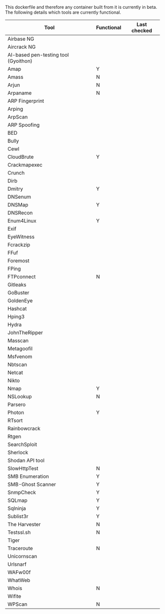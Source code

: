 This dockerfile and therefore any container built from it is currently in beta. The following details which tools are currently functional.

| Tool                                 | Functional | Last checked |
| ------------------------------------ | ---------- | ------------ |
| Airbase NG                           |            |              |
| Aircrack NG                          |            |              |
| AI-based pen-testing tool (Gyoithon) |            |              |
| Amap                                 | Y          |              |
| Amass                                | N          |              |
| Arjun                                | N          |              |
| Arpaname                             | N          |              |
| ARP Fingerprint                      |            |              |
| Arping                               |            |              |
| ArpScan                              |            |              |
| ARP Spoofing                         |            |              |
| BED                                  |            |              |
| Bully                                |            |              |
| Cewl                                 |            |              |
| CloudBrute                           | Y          |              |
| Crackmapexec                         |            |              |
| Crunch                               |            |              |
| Dirb                                 |            |              |
| Dmitry                               | Y          |              |
| DNSenum                              |            |              |
| DNSMap                               | Y          |              |
| DNSRecon                             |            |              |
| Enum4Linux                           | Y          |              |
| Exif                                 |            |              |
| EyeWitness                           |            |              |
| Fcrackzip                            |            |              |
| FFuf                                 |            |              |
| Foremost                             |            |              |
| FPing                                |            |              |
| FTPconnect                           | N          |              |
| Gitleaks                             |            |              |
| GoBuster                             |            |              |
| GoldenEye                            |            |              |
| Hashcat                              |            |              |
| Hping3                               |            |              |
| Hydra                                |            |              |
| JohnTheRipper                        |            |              |
| Masscan                              |            |              |
| Metagoofil                           |            |              |
| Msfvenom                             |            |              |
| Nbtscan                              |            |              |
| Netcat                               |            |              |
| Nikto                                |            |              |
| Nmap                                 | Y          |              |
| NSLookup                             | N          |              |
| Parsero                              |            |              |
| Photon                               | Y          |              |
| RTsort                               |            |              |
| Rainbowcrack                         |            |              |
| Rtgen                                |            |              |
| SearchSploit                         |            |              |
| Sherlock                             |            |              |
| Shodan API tool                      |            |              |
| SlowHttpTest                         | N          |              |
| SMB Enumeration                      | Y          |              |
| SMB-Ghost Scanner                    | Y          |              |
| SnmpCheck                            | Y          |              |
| SQLmap                               | Y          |              |
| Sqlninja                             | Y          |              |
| Sublist3r                            | Y          |              |
| The Harvester                        | N          |              |
| Testssl.sh                           | N          |              |
| Tiger                                |            |              |
| Traceroute                           | N          |              |
| Unicornscan                          |            |              |
| Urlsnarf                             |            |              |
| WAFw00f                              |            |              |
| WhatWeb                              |            |              |
| Whois                                | N          |              |
| Wifite                               |            |              |
| WPScan                               | N          |              |
